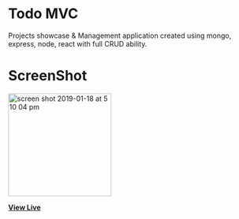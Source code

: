 # Todo MVC

Projects showcase & Management application created using mongo, express, node, react with full CRUD ability.

# ScreenShot

<img width="209" alt="screen shot 2019-01-18 at 5 10 04 pm" src="https://user-images.githubusercontent.com/28902787/51420055-fb09e800-1b43-11e9-980a-83a8d0edf6a2.png">

**[View Live]()**
